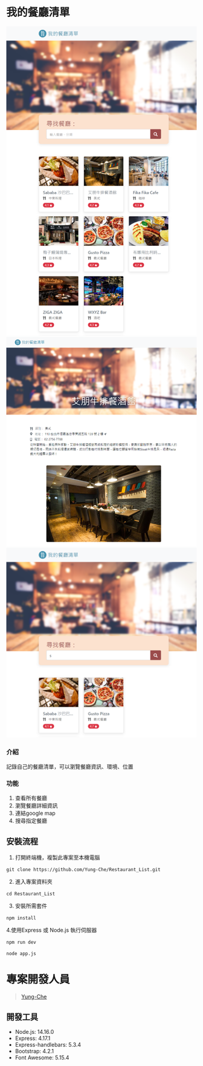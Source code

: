 # 我的餐廳清單
![image](https://github.com/Yung-Che/Restaurant_List/blob/main/public/image/show.png)
![image](https://github.com/Yung-Che/Restaurant_List/blob/main/public/image/info.png)
![image](https://github.com/Yung-Che/Restaurant_List/blob/main/public/image/search.png)

### 介紹
記錄自己的餐廳清單，可以瀏覽餐廳資訊、環境、位置

### 功能
1. 查看所有餐廳
2. 瀏覽餐廳詳細資訊
3. 連結google map 
4. 搜尋指定餐廳

## 安裝流程

1. 打開終端機，複製此專案至本機電腦
```
git clone https://github.com/Yung-Che/Restaurant_List.git
```
2. 進入專案資料夾
```
cd Restaurant_List
```
3. 安裝所需套件
```
npm install
```
4.使用Express 或 Node.js 執行伺服器
```
npm run dev
```

```
node app.js
```
# 專案開發人員
>[Yung-Che](https://github.com/Yung-Che)

## 開發工具
- Node.js: 14.16.0
- Express: 4.17.1
- Express-handlebars: 5.3.4
- Bootstrap: 4.2.1
- Font Awesome: 5.15.4


